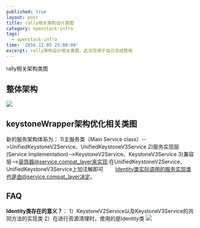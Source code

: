 ```yaml
---
published: true
layout: post
title: rally相关架构设计类图
category: openstack-infra
tags:
  - openstack-infra
time: '2016.12.05 23:00:00'
excerpt: rally架构设计相关类图，此文仅用于自己总结使用
---
```


rally相关架构类图
<!--more-->

## 整体架构
![]({{site.baseurl}}/img/2022/Q3/20221227rally整体架构图.png)

## keystoneWrapper架构优化相关类图
新的服务架构体系为：
1)主服务类（Main Service class）-->UnifiedKeystoneV2Service、UnifiedKeystoneV3Service
2)服务实现层(Service Implementation)-->KeystoneV2Service、KeystoneV3Service
3)兼容层-->装饰器@service.compat_layer来实现:在UnifiedKeystoneV2Service、UnifiedKeystoneV3Service上加注解即可
&emsp;&emsp;Identity类实际调用的服务实现类也是由@service.compat_layer决定。

## FAQ
**Identity类存在的意义？**：
1）KeystoneV2Service以及KeystoneV3Service的共同方法的实现类
2）在进行资源清理时，使用的是Identity类
![]({{site.baseurl}}/img/20161206.png)
